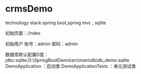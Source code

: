 # crmsDemo
technology stack:spring boot,spring mvc , sqlite 

初始页面：/index

初始用户 
账号：admin
密码：admin

数据库默认配置D盘：jdbc:sqlite:D:\\SpringBootDemo\\src\\main\\db\\db_demo.sqlite
DemoApplication ：启动类
DemoApplicationTests ：单元测试类

